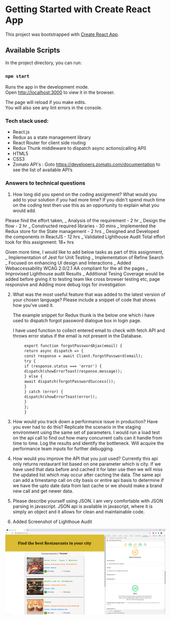 # Getting Started with Create React App

This project was bootstrapped with [Create React App](https://github.com/facebook/create-react-app).

## Available Scripts

In the project directory, you can run:

### `npm start`

Runs the app in the development mode.\
Open [http://localhost:3000](http://localhost:3000) to view it in the browser.

The page will reload if you make edits.\
You will also see any lint errors in the console.

### Tech stack used:

- React.js
- Redux as a state management library
- React Router for client side routing
- Redux Thunk middleware to dispatch async actions(calling API)
- HTML5
- CSS3
- Zomato API's : Goto https://developers.zomato.com/documentation to see the list of available API’s

### Answers to technical questions

1. How long did you spend on the coding assignment? What would you add to your solution if you had more time? If you didn't spend much time on the coding test then use this as an opportunity to explain what you would add.

Please find the effort taken,
_ Analysis of the requirement - 2 hr
_ Design the flow - 2 hr
_ Constructed required libraries - 30 mins
_ Implemented the Redux store for the State management - 2 hrs
_ Designed and Developed the components in ReactJS - 12 hrs
_ Validated Lighthouse Audit
Total effort took for this assignment: 18+ hrs

Given more time,
I would like to add below tasks as part of this assignment,
_ Implementation of Jest for Unit Testing
_ Implementation of Refine Search
_ Focused on enhancing UI design and Interactions
_ Added Webaccessability WCAG 2.0/2.1 AA compliant for the all the pages
_ Improvised Lighthouse audit Results
_ Additional Tesing Coverage would be added before giving it to testing team
like cross browser testing etc, page responsive and Adding more debug logs for investigation

2. What was the most useful feature that was added to the latest version of your chosen language? Please include a snippet of code that shows how you've used it.

   The example snippet for Redux thunk is the below one which i have used to dispatch forgot password dialogue box in login page.

   I have used function to collect entered email to check with fetch API and throws error status if the email is not present in the Database.

            export function forgotPasswordAjax(email) {
            return async dispatch => {
            const response = await Client.forgotPassword(email);
            try {
            if (response.status === 'error') {
            dispatch(showErrorToast(response.message));
            } else {
            await dispatch(forgotPasswordSuccess());
            }
            } catch (error) {
            dispatch(showErrorToast(error));
            }
            };
            }

3. How would you track down a performance issue in production?
   Have you ever had to do this?
   Replicate the scenario in the staging environment using the same set of parameters.
   I would run a load test on the api call to find out how many concurrent calls can it handle from time to time. Log the results and identify the bottleneck. Will acquire the performance team inputs for further debugging.

4. How would you improve the API that you just used?
   Currently this api only returns restaurant list based on one parameter which is city. If we have used that data before and cached it for later use then we will miss the updated list which may occur after caching the data. The same api can add a timestamp call on city basis or entire api basis to determine if we have the upto date data from last cache or we should make a brand new call and get newer data.

5. Please describe yourself using JSON.
   I am very comfortable with JSON parsing in javascript.
   JSON api is available in javascript, where it is simply an object and it allows for clean and maintainable code.

6. Added Screenshot of Lighthoue Audit

![alt text](https://github.com/srpari/RestaurantSearch/blob/main/Captured_LightHouse.PNG?raw=true)

